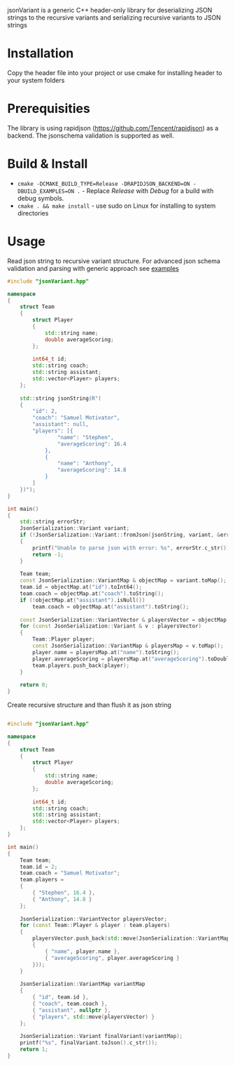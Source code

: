 jsonVariant is a generic C++ header-only library for deserializing JSON strings to the recursive variants and serializing recursive variants to JSON strings

# Installation

Copy the header file into your project or use cmake for installing header to your system folders

# Prerequisities

The library is using rapidjson (https://github.com/Tencent/rapidjson) as a backend. The jsonschema validation is supported as well.

# Build & Install

* `cmake -DCMAKE_BUILD_TYPE=Release -DRAPIDJSON_BACKEND=ON -DBUILD_EXAMPLES=ON .` - Replace _Release_ with _Debug_ for a build with debug symbols.
* `cmake . && make install` - use sudo on Linux for installing to system directories

# Usage

Read json string to recursive variant structure. For advanced json schema validation and parsing with generic approach see [examples](https://github.com/martinmozi/jsonVariant/tree/master/examples/deserialization.cpp)

```c++
#include "jsonVariant.hpp"

namespace
{
    struct Team
    {
        struct Player
        {
            std::string name;
            double averageScoring;
        };
        
        int64_t id;
        std::string coach;
        std::string assistant;
        std::vector<Player> players;
    };
    
    std::string jsonString(R"(
    {
        "id": 2,
        "coach": "Samuel Motivator",
        "assistant": null,
        "players": [{
                "name": "Stephen",
                "averageScoring": 16.4
            },
            {
                "name": "Anthony",
                "averageScoring": 14.8
            }
        ]
    })");
}

int main()
{
    std::string errorStr;
    JsonSerialization::Variant variant;
    if (!JsonSerialization::Variant::fromJson(jsonString, variant, &errorStr))
    {
        printf("Unable to parse json with error: %s", errorStr.c_str());
        return -1;
    }
    
    Team team;
    const JsonSerialization::VariantMap & objectMap = variant.toMap();
    team.id = objectMap.at("id").toInt64();
    team.coach = objectMap.at("coach").toString();
    if (!objectMap.at("assistant").isNull())
        team.coach = objectMap.at("assistant").toString();
    
    const JsonSerialization::VariantVector & playersVector = objectMap.at("players").toVector();
    for (const JsonSerialization::Variant & v : playersVector)
    {
        Team::Player player;
        const JsonSerialization::VariantMap & playersMap = v.toMap();
        player.name = playersMap.at("name").toString();
        player.averageScoring = playersMap.at("averageScoring").toDouble();
        team.players.push_back(player);
    }
    
    return 0;
}
```

Create recursive structure and than flush it as json string

```c++

#include "jsonVariant.hpp"

namespace
{
    struct Team
    {
        struct Player
        {
            std::string name;
            double averageScoring;
        };
        
        int64_t id;
        std::string coach;
        std::string assistant;
        std::vector<Player> players;
    };
}

int main()
{
    Team team;
    team.id = 2;
    team.coach = "Samuel Motivator";
    team.players =
    {
        { "Stephen", 16.4 },
        { "Anthony", 14.8 }
    };
    
    JsonSerialization::VariantVector playersVector;
    for (const Team::Player & player : team.players)
    {
        playersVector.push_back(std::move(JsonSerialization::VariantMap
        {
            { "name", player.name },
            { "averageScoring", player.averageScoring }
        }));
    }
    
    JsonSerialization::VariantMap variantMap
    {
        { "id", team.id },
        { "coach", team.coach },
        { "assistant", nullptr },
        { "players", std::move(playersVector) }
    };
    
    JsonSerialization::Variant finalVariant(variantMap);
    printf("%s", finalVariant.toJson().c_str());
    return 1;
}

```
